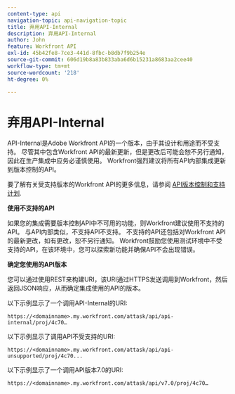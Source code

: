 ```yaml
---
content-type: api
navigation-topic: api-navigation-topic
title: 弃用API-Internal
description: 弃用API-Internal
author: John
feature: Workfront API
exl-id: 45b42fe8-7ce3-441d-8fbc-b8db7f9b254e
source-git-commit: 606d19b8a83b833aba6d6b15231a8683aa2cee40
workflow-type: tm+mt
source-wordcount: '218'
ht-degree: 0%

---
```


# 弃用API-Internal

API-Internal是Adobe Workfront API的一个版本，由于其设计和用途而不受支持。 尽管其中包含Workfront API的最新更新，但是更改后可能会恕不另行通知，因此在生产集成中应务必谨慎使用。 Workfront强烈建议将所有API内部集成更新到版本控制的API。

要了解有关受支持版本的Workfront API的更多信息，请参阅 [API版本控制和支持计划](../../wf-api/api/api-version-support-schedule.md).

**使用不支持的API**

如果您的集成需要版本控制API中不可用的功能，则Workfront建议使用不支持的API。 与API内部类似，不支持API不支持。 不支持的API还包括对Workfront API的最新更改，如有更改，恕不另行通知。 Workfront鼓励您使用测试环境中不受支持的API，在该环境中，您可以探索新功能并确保API不会出现错误。

**确定您使用的API版本**

您可以通过使用REST来构建URI，该URI通过HTTPS发送调用到Workfront，然后返回JSON响应，从而确定集成使用的API的版本。

以下示例显示了一个调用API-Internal的URI:

```
https://<domainname>.my.workfront.com/attask/api/api-internal/proj/4c70…
```

以下示例显示了调用API不受支持的URI:

```
https://<domainname>.my.workfront.com/attask/api/api-unsupported/proj/4c70...
```

以下示例显示了一个调用API版本7.0的URI:

```
https://<domainname>.my.workfront.com/attask/api/v7.0/proj/4c70…
```
